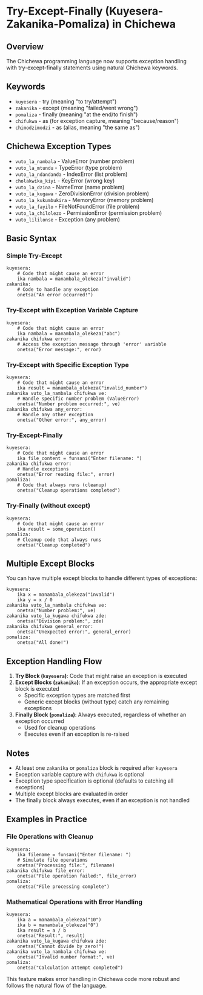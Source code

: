 # Try-Except-Finally (Kuyesera-Zakanika-Pomaliza) in Chichewa

## Overview
The Chichewa programming language now supports exception handling with try-except-finally statements using natural Chichewa keywords.

## Keywords
- `kuyesera` - try (meaning "to try/attempt")
- `zakanika` - except (meaning "failed/went wrong")
- `pomaliza` - finally (meaning "at the end/to finish")
- `chifukwa` - as (for exception capture, meaning "because/reason")
- `chimodzimodzi` - as (alias, meaning "the same as")

## Chichewa Exception Types
- `vuto_la_nambala` - ValueError (number problem)
- `vuto_la_mtundu` - TypeError (type problem)
- `vuto_la_ndandanda` - IndexError (list problem)
- `cholakwika_kiyi` - KeyError (wrong key)
- `vuto_la_dzina` - NameError (name problem)
- `vuto_la_kugawa` - ZeroDivisionError (division problem)
- `vuto_la_kukumbukira` - MemoryError (memory problem)
- `vuto_la_fayilo` - FileNotFoundError (file problem)
- `vuto_la_chilolezo` - PermissionError (permission problem)
- `vuto_lililonse` - Exception (any problem)

## Basic Syntax

### Simple Try-Except
```chichewa
kuyesera:
    # Code that might cause an error
    ika nambala = manambala_olekeza("invalid")
zakanika:
    # Code to handle any exception
    onetsa("An error occurred!")
```

### Try-Except with Exception Variable Capture
```chichewa
kuyesera:
    # Code that might cause an error
    ika nambala = manambala_olekeza("abc")
zakanika chifukwa error:
    # Access the exception message through 'error' variable
    onetsa("Error message:", error)
```

### Try-Except with Specific Exception Type
```chichewa
kuyesera:
    # Code that might cause an error
    ika result = manambala_olekeza("invalid_number")
zakanika vuto_la_nambala chifukwa ve:
    # Handle specific number problem (ValueError)
    onetsa("Number problem occurred:", ve)
zakanika chifukwa any_error:
    # Handle any other exception
    onetsa("Other error:", any_error)
```

### Try-Except-Finally
```chichewa
kuyesera:
    # Code that might cause an error
    ika file_content = funsani("Enter filename: ")
zakanika chifukwa error:
    # Handle exceptions
    onetsa("Error reading file:", error)
pomaliza:
    # Code that always runs (cleanup)
    onetsa("Cleanup operations completed")
```

### Try-Finally (without except)
```chichewa
kuyesera:
    # Code that might cause an error
    ika result = some_operation()
pomaliza:
    # Cleanup code that always runs
    onetsa("Cleanup completed")
```

## Multiple Except Blocks
You can have multiple except blocks to handle different types of exceptions:

```chichewa
kuyesera:
    ika x = manambala_olekeza("invalid")
    ika y = x / 0
zakanika vuto_la_nambala chifukwa ve:
    onetsa("Number problem:", ve)
zakanika vuto_la_kugawa chifukwa zde:
    onetsa("Division problem:", zde)
zakanika chifukwa general_error:
    onetsa("Unexpected error:", general_error)
pomaliza:
    onetsa("All done!")
```

## Exception Handling Flow

1. **Try Block (`kuyesera`)**: Code that might raise an exception is executed
2. **Except Blocks (`zakanika`)**: If an exception occurs, the appropriate except block is executed
   - Specific exception types are matched first
   - Generic except blocks (without type) catch any remaining exceptions
3. **Finally Block (`pomaliza`)**: Always executed, regardless of whether an exception occurred
   - Used for cleanup operations
   - Executes even if an exception is re-raised

## Notes

- At least one `zakanika` or `pomaliza` block is required after `kuyesera`
- Exception variable capture with `chifukwa` is optional
- Exception type specification is optional (defaults to catching all exceptions)
- Multiple except blocks are evaluated in order
- The finally block always executes, even if an exception is not handled

## Examples in Practice

### File Operations with Cleanup
```chichewa
kuyesera:
    ika filename = funsani("Enter filename: ")
    # Simulate file operations
    onetsa("Processing file:", filename)
zakanika chifukwa file_error:
    onetsa("File operation failed:", file_error)
pomaliza:
    onetsa("File processing complete")
```

### Mathematical Operations with Error Handling
```chichewa
kuyesera:
    ika a = manambala_olekeza("10")
    ika b = manambala_olekeza("0")
    ika result = a / b
    onetsa("Result:", result)
zakanika vuto_la_kugawa chifukwa zde:
    onetsa("Cannot divide by zero!")
zakanika vuto_la_nambala chifukwa ve:
    onetsa("Invalid number format:", ve)
pomaliza:
    onetsa("Calculation attempt completed")
```

This feature makes error handling in Chichewa code more robust and follows the natural flow of the language.

